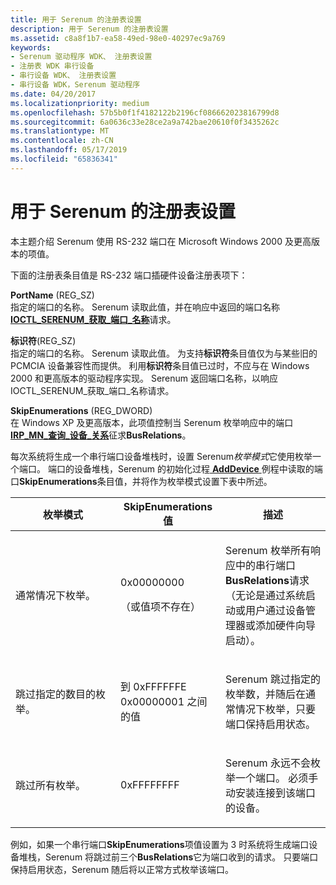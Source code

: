 ```yaml
---
title: 用于 Serenum 的注册表设置
description: 用于 Serenum 的注册表设置
ms.assetid: c8a8f1b7-ea58-49ed-98e0-40297ec9a769
keywords:
- Serenum 驱动程序 WDK、 注册表设置
- 注册表 WDK 串行设备
- 串行设备 WDK、 注册表设置
- 串行设备 WDK，Serenum 驱动程序
ms.date: 04/20/2017
ms.localizationpriority: medium
ms.openlocfilehash: 57b5b0f1f4182122b2196cf086662023816799d8
ms.sourcegitcommit: 6a0636c33e28ce2a9a742bae20610f0f3435262c
ms.translationtype: MT
ms.contentlocale: zh-CN
ms.lasthandoff: 05/17/2019
ms.locfileid: "65836341"
---
```

# <a name="registry-settings-for-serenum"></a>用于 Serenum 的注册表设置

本主题介绍 Serenum 使用 RS-232 端口在 Microsoft Windows 2000 及更高版本的项值。

下面的注册表条目值是 RS-232 端口插硬件设备注册表项下：

<a href="" id="portname--reg-sz-"></a>**PortName** (REG\_SZ)  
指定的端口的名称。 Serenum 读取此值，并在响应中返回的端口名称[ **IOCTL\_SERENUM\_获取\_端口\_名称**](https://msdn.microsoft.com/library/windows/hardware/ff546533)请求。

<a href="" id="identifier--reg-sz-"></a>**标识符**(REG\_SZ)  
指定的端口的名称。 Serenum 读取此值。 为支持**标识符**条目值仅为与某些旧的 PCMCIA 设备兼容性而提供。 利用**标识符**条目值已过时，不应与在 Windows 2000 和更高版本的驱动程序实现。 Serenum 返回端口名称，以响应 IOCTL\_SERENUM\_获取\_端口\_名称请求。

<a href="" id="skipenumerations--reg-dword-"></a>**SkipEnumerations** (REG\_DWORD)  
在 Windows XP 及更高版本，此项值控制当 Serenum 枚举响应中的端口[ **IRP\_MN\_查询\_设备\_关系**](https://msdn.microsoft.com/library/windows/hardware/ff551670)征求**BusRelations**。 

每次系统将生成一个串行端口设备堆栈时，设置 Serenum*枚举模式*它使用枚举一个端口。 端口的设备堆栈，Serenum 的初始化过程[ **AddDevice** ](https://msdn.microsoft.com/library/windows/hardware/ff540521)例程中读取的端口**SkipEnumerations**条目值，并将作为枚举模式设置下表中所述。

<table>
<colgroup>
<col width="33%" />
<col width="33%" />
<col width="33%" />
</colgroup>
<thead>
<tr class="header">
<th>枚举模式</th>
<th>SkipEnumerations 值</th>
<th>描述</th>
</tr>
</thead>
<tbody>
<tr class="odd">
<td><p>通常情况下枚举。</p></td>
<td><p>0x00000000</p>
<p>（或值项不存在）</p></td>
<td><p>Serenum 枚举所有响应中的串行端口<strong>BusRelations</strong>请求 （无论是通过系统启动或用户通过设备管理器或添加硬件向导启动）。</p></td>
</tr>
<tr class="even">
<td><p>跳过指定的数目的枚举。</p></td>
<td><p>到 0xFFFFFFE 0x00000001 之间的值</p></td>
<td><p>Serenum 跳过指定的枚举数，并随后在通常情况下枚举，只要端口保持启用状态。</p></td>
</tr>
<tr class="odd">
<td><p>跳过所有枚举。</p></td>
<td><p>0xFFFFFFFF</p></td>
<td><p>Serenum 永远不会枚举一个端口。 必须手动安装连接到该端口的设备。</p></td>
</tr>
</tbody>
</table>

例如，如果一个串行端口**SkipEnumerations**项值设置为 3 时系统将生成端口设备堆栈，Serenum 将跳过前三个**BusRelations**它为端口收到的请求。 只要端口保持启用状态，Serenum 随后将以正常方式枚举该端口。
